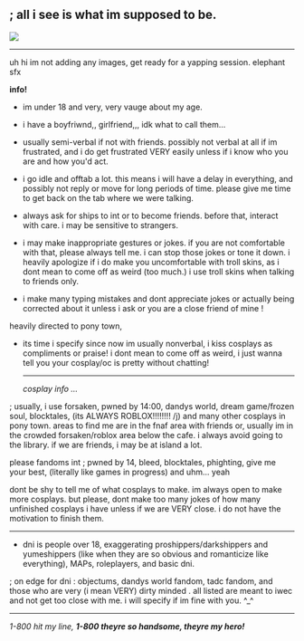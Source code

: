 ## ; all i see is what im supposed to be.

![](https://komarev.com/ghpvc/?username=rasiondetrehasarrived&color=blueviolet)

---

uh hi im not adding any images, get ready for a yapping session. elephant sfx

**info!** 
- im under 18 and very, very vauge about my age.

- i have a boyfriwnd,, girlfriend,,, idk what to call them...

- usually semi-verbal if not with friends. possibly not verbal at all if im frustrated, and i do get frustrated VERY easily unless if i know who you are and how you'd act.
  
- i go idle and offtab a lot. this means i will have a delay in everything, and possibly not reply or move for long periods of time. please give me time to get back on the tab where we were talking.
  
- always ask for ships to int or to become friends. before that, interact with care. i may be sensitive to strangers.

- i may make inappropriate gestures or jokes. if you are not comfortable with that, please always tell me. i can stop those jokes or tone it down. i heavily apologize if i do make you uncomfortable with troll skins, as i dont mean to come off as weird (too much.) i use troll skins when talking to friends only.

- i make many typing mistakes and dont appreciate jokes or actually being corrected about it unless i ask or you are a close friend of mine !

  
heavily directed to pony town,
- its time i specify since now im usually nonverbal, i kiss cosplays as compliments or praise! i dont mean to come off as weird, i just wanna tell you your cosplay/oc is pretty without chatting!

  ---

  *cosplay info …*

; usually, i use forsaken, pwned by 14:00, dandys world, dream game/frozen soul, blocktales, (its ALWAYS ROBLOX!!!!!!!! /j) and many other cosplays in pony town. areas to find me are in the fnaf area with friends or, usually im in the crowded forsaken/roblox area below the cafe. i always avoid going to the library. if we are friends, i may be at island a lot.

please fandoms int ; pwned by 14, bleed, blocktales, phighting, give me your best, (literally like games in progress) and uhm... yeah

dont be shy to tell me of what cosplays to make. im always open to make more cosplays. but please, dont make too many jokes of how many unfinished cosplays i have unless if we are VERY close. i do not have the motivation to finish them.

---

  - dni is people over 18, exaggerating proshippers/darkshippers and yumeshippers (like when they are so obvious and romanticize like everything), MAPs, roleplayers, and basic dni.

; on edge for dni : objectums, dandys world fandom, tadc fandom, and those who are very (i mean VERY) dirty minded . all listed are meant to iwec and not get too close with me. i will specify if im fine with you. ^_^

---
*1-800 hit my line,*
***1-800 theyre so handsome, theyre my hero!***
